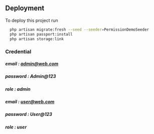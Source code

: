 
## Deployment

To deploy this project run

```bash
  php artisan migrate:fresh --seed --seeder=PermissionDemoSeeder
  php artisan passport:install
  php artisan storage:link
```



### Credential


##### email : admin@web.com
##### password : Admin@123
##### role : admin

###

##### email : user@web.com
##### password : User@123
##### role : user

